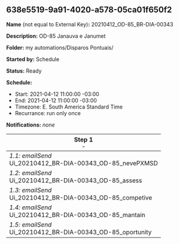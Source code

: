 ## 638e5519-9a91-4020-a578-05ca01f650f2

**Name** (not equal to External Key)**:** 20210412_OD-85_BR-DIA-00343

**Description:** OD-85 Janauva e Janumet

**Folder:** my automations/Disparos Pontuais/

**Started by:** Schedule

**Status:** Ready

**Schedule:**

* Start: 2021-04-12 11:00:00 -03:00
* End: 2021-04-12 11:00:00 -03:00
* Timezone: E. South America Standard Time
* Recurrance: run only once

**Notifications:** _none_


| Step 1<br>_<small>-</small>_ |
| --- |
| _1.1: emailSend_<br>Ui_20210412_BR-DIA-00343_OD-85_nevePXMSD |
| _1.2: emailSend_<br>Ui_20210412_BR-DIA-00343_OD-85_assess |
| _1.3: emailSend_<br>Ui_20210412_BR-DIA-00343_OD-85_competive |
| _1.4: emailSend_<br>Ui_20210412_BR-DIA-00343_OD-85_mantain |
| _1.5: emailSend_<br>Ui_20210412_BR-DIA-00343_OD-85_oportunity |
